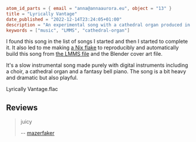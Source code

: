 ```toml
atom_id_parts = { email = "anna@annaaurora.eu", object = "13" }
title = "Lyrically Vantage"
date_published = "2022-12-14T23:24:05+01:00"
description = "An experimental song with a cathedral organ produced in LMMS"
keywords = ["music", "LMMS", "cathedral-organ"]
```

I found this song in the list of songs I started and then I started to complete it. It also led to me making [a Nix flake](https://codeberg.org/annaaurora/Lyrically-Vantage/src/branch/main/flake.nix) to reproducibly and automatically build this song from [the LMMS file](Lyrically%20Vantage.mmpz) and the Blender cover art file.

It's a slow instrumental song made purely with digital instruments including a choir, a cathedral organ and a fantasy bell piano. The song is a bit heavy and dramatic but also playful.

<myaudio>
Lyrically Vantage.flac
</myaudio>

## Reviews

> juicy
>
> -- [mazerfaker](https://matrix.to/#/@jau2o-dk45a3:artemislena.eu)
